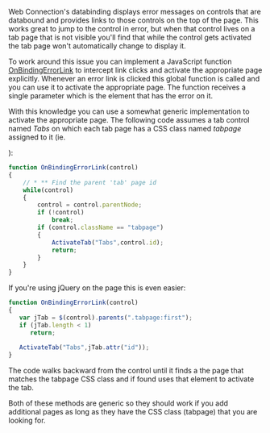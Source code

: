 ﻿Web Connection's databinding displays error messages on controls that are databound and provides links to those controls on the top of the page. This works great to jump to the control in error, but when that control lives on a tab page that is not visible you'll find that while the control gets activated the tab page won't automatically change to display it.

To work around this issue you can implement a JavaScript function [OnBindingErrorLink](vfps://Topic/_2BY0QZYF3) to intercept link clicks and activate the appropriate page explicitly. Whenever an error link is clicked this global function is called and you can use it to activate the appropriate page. The function receives a single parameter which is the element that has the error on it.

With this knowledge you can use a somewhat generic implementation to activate the appropriate page. The following code assumes a tab control named *Tabs* on which each tab page has a CSS class named *tabpage* assigned to it (ie. <div class="tabpage">): 

```javascript
function OnBindingErrorLink(control)
{      
    // * ** Find the parent 'tab' page id
    while(control)
    {    
        control = control.parentNode;
        if (!control)
            break;            
        if (control.className == "tabpage")
        {                        
            ActivateTab("Tabs",control.id);
            return;
        }
    }    
}
```
If you're using jQuery on the page this is even easier:

```javascript
function OnBindingErrorLink(control)
{      
   var jTab = $(control).parents(".tabpage:first");
   if (jTab.length < 1)
      return;
	 
   ActivateTab("Tabs",jTab.attr("id"));
}
```

The code walks backward from the control until it finds a the page that matches the tabpage CSS class and if found uses that element to activate the tab.

Both of these methods are generic so they should work if you add additional pages as long as they have the CSS class (tabpage) that you are looking for.